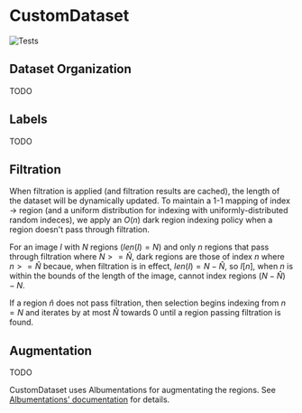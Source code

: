 # CustomDataset

![Tests](https://github.com/Digital-Pathology/CustomDataset/actions/workflows/tests.yml/badge.svg)

## Dataset Organization

TODO

## Labels

TODO

## Filtration

When filtration is applied (and filtration results are cached), the length of the dataset will be dynamically updated. To maintain a 1-1 mapping of index $\rightarrow$ region (and a uniform distribution for indexing with uniformly-distributed random indeces), we apply an $O(n)$ dark region indexing policy when a region doesn't pass through filtration.

For an image $I$ with $N$ regions ($len(I)=N$) and only $n$ regions that pass through filtration where $N>=\hat{N}$, dark regions are those of index $n$ where $n>=\hat{N}$ becaue, when filtration is in effect, $len(I)=N-\hat{N}$, so $I[n]$, when $n$ is within the bounds of the length of the image, cannot index regions $(N-\hat{N}) -N$.

If a region $\hat{n}$ does not pass filtration, then selection begins indexing from $n=N$ and iterates by at most $\hat{N}$ towards 0 until a region passing filtration is found.

## Augmentation

TODO 

CustomDataset uses Albumentations for augmentating the regions. See [Albumentations' documentation](https://albumentations.ai/docs/) for details.
